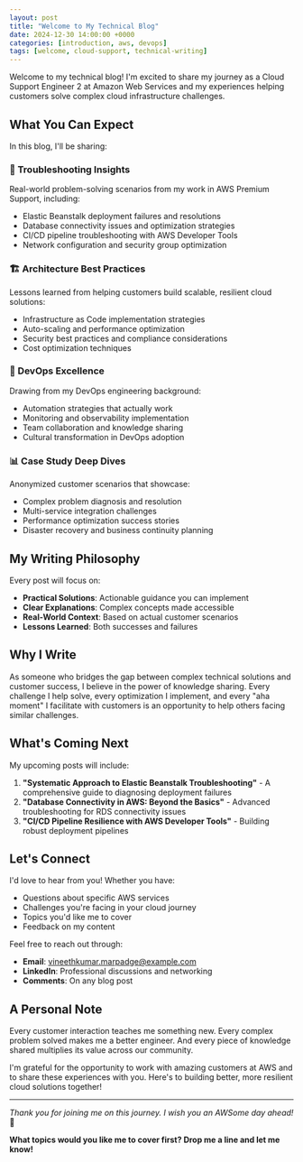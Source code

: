 ```yaml
---
layout: post
title: "Welcome to My Technical Blog"
date: 2024-12-30 14:00:00 +0000
categories: [introduction, aws, devops]
tags: [welcome, cloud-support, technical-writing]
---
```


Welcome to my technical blog! I'm excited to share my journey as a Cloud Support Engineer 2 at Amazon Web Services and my experiences helping customers solve complex cloud infrastructure challenges.

## What You Can Expect

In this blog, I'll be sharing:

### 🔧 Troubleshooting Insights
Real-world problem-solving scenarios from my work in AWS Premium Support, including:
- Elastic Beanstalk deployment failures and resolutions
- Database connectivity issues and optimization strategies
- CI/CD pipeline troubleshooting with AWS Developer Tools
- Network configuration and security group optimization

### 🏗️ Architecture Best Practices
Lessons learned from helping customers build scalable, resilient cloud solutions:
- Infrastructure as Code implementation strategies
- Auto-scaling and performance optimization
- Security best practices and compliance considerations
- Cost optimization techniques

### 🚀 DevOps Excellence
Drawing from my DevOps engineering background:
- Automation strategies that actually work
- Monitoring and observability implementation
- Team collaboration and knowledge sharing
- Cultural transformation in DevOps adoption

### 📊 Case Study Deep Dives
Anonymized customer scenarios that showcase:
- Complex problem diagnosis and resolution
- Multi-service integration challenges
- Performance optimization success stories
- Disaster recovery and business continuity planning

## My Writing Philosophy

Every post will focus on:
- **Practical Solutions**: Actionable guidance you can implement
- **Clear Explanations**: Complex concepts made accessible
- **Real-World Context**: Based on actual customer scenarios
- **Lessons Learned**: Both successes and failures

## Why I Write

As someone who bridges the gap between complex technical solutions and customer success, I believe in the power of knowledge sharing. Every challenge I help solve, every optimization I implement, and every "aha moment" I facilitate with customers is an opportunity to help others facing similar challenges.

## What's Coming Next

My upcoming posts will include:

1. **"Systematic Approach to Elastic Beanstalk Troubleshooting"** - A comprehensive guide to diagnosing deployment failures
2. **"Database Connectivity in AWS: Beyond the Basics"** - Advanced troubleshooting for RDS connectivity issues
3. **"CI/CD Pipeline Resilience with AWS Developer Tools"** - Building robust deployment pipelines

## Let's Connect

I'd love to hear from you! Whether you have:
- Questions about specific AWS services
- Challenges you're facing in your cloud journey
- Topics you'd like me to cover
- Feedback on my content

Feel free to reach out through:
- **Email**: vineethkumar.marpadge@example.com
- **LinkedIn**: Professional discussions and networking
- **Comments**: On any blog post

## A Personal Note

Every customer interaction teaches me something new. Every complex problem solved makes me a better engineer. And every piece of knowledge shared multiplies its value across our community.

I'm grateful for the opportunity to work with amazing customers at AWS and to share these experiences with you. Here's to building better, more resilient cloud solutions together!

---

*Thank you for joining me on this journey. I wish you an AWSome day ahead!* 🚀

**What topics would you like me to cover first? Drop me a line and let me know!**
